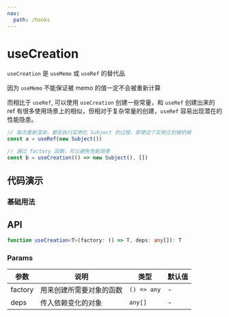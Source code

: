 ```yaml
---
nav: 
  path: /hooks
---
```


# useCreation

`useCreation` 是 `useMemo` 或 `useRef` 的替代品

因为 `useMemo` 不能保证被 memo 的值一定不会被重新计算

而相比于 `useRef`, 可以使用 `useCreation` 创建一些常量，和 `useRef` 创建出来的 ref 有很多使用场景上的相似，但相对于复杂常量的创建，`useRef` 容易出现潜在的性能隐患。

```javascript
// 每次重新渲染，都会执行实例化 Subject 的过程，即便这个实例立刻被扔掉
const a = useRef(new Subject())

// 通过 factory 函数，可以避免性能隐患
const b = useCreation(() => new Subject(), [])
```

## 代码演示

### 基础用法

## API

```typescript
function useCreation<T>(factory: () => T, deps: any[]): T
```

### Params

| 参数      | 说明        | 类型        | 默认值      |
| ---------| ------------| -----------| -----------|
| factory | 用来创建所需要对象的函数 | `() => any` | - |
| deps | 传入依赖变化的对象 | `any[]` |   -       |
